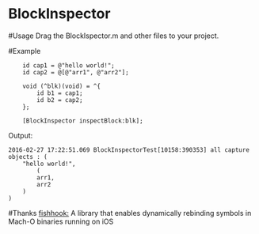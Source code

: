 # BlockInspector

#Usage
Drag the BlockIspector.m and other files to your project. 

#Example
```objc
	id cap1 = @"hello world!";
    id cap2 = @[@"arr1", @"arr2"];
    
    void (^blk)(void) = ^{
        id b1 = cap1;
        id b2 = cap2;
    };
    
    [BlockInspector inspectBlock:blk];
```

Output:

```
2016-02-27 17:22:51.069 BlockInspectorTest[10158:390353] all capture objects : (
    "hello world!",
        (
        arr1,
        arr2
    )
)
```

#Thanks
[fishhook:](https://github.com/facebook/fishhook) A library that enables dynamically rebinding symbols in Mach-O binaries running on iOS